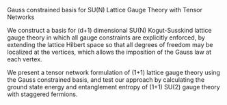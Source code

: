 Gauss constrained basis for SU(N) Lattice Gauge Theory with Tensor Networks

We construct a basis for (d+1) dimensional SU(N) Kogut-Susskind lattice gauge theory
in which all gauge constraints are explicitly enforced, by extending the lattice Hilbert
space so that all degrees of freedom may be localized at the vertices,
which allows the imposition of the Gauss law at each vertex.

We present a tensor network formulation of (1+1) lattice gauge theory using
the Gauss constrained basis, and test our approach by calculating
the ground state energy and entanglement entropy of (1+1) SU(2) gauge theory
with staggered fermions.
